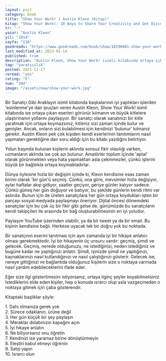 ```yaml
---
layout: post
category: book
title: "Show Your Work! | Austin Kleon (Kitap)"
kitap: "Show Your Work!: 10 Ways to Share Your Creativity and Get Discovered"
tr: "-"
yazar: "Austin Kleon"
yil: "2014"
sayfa: "116"
goodreads: "https://www.goodreads.com/book/show/18290401-show-your-work"
last_modified_at: 2023-01-14
published: true
description: "Austin Kleon, Show Your Work! isimli kitabında ortaya çıkan eserleri görünür kılmanın ve büyük kitlelere ulaştırmanın yollarını paylaşıyor."
tag: "yaratıcılık"
posted: 2021-11-17
reread: "yes"
rating: "5"
num: "204"
image: "/assets/new/show-your-work.jpg"
---
```


Bir Sanatçı Gibi Araklayın isimli kitabında başkalarının iyi yaptıkları işlerden 'esinlenme'ye dair ipuçları veren Austin Kleon, Show Your Work! isimli kitabında ise ortaya çıkan eserleri görünür kılmanın ve büyük kitlelere ulaştırmanın yollarını paylaşıyor. Bir sanatçı olarak sanatınızı bir kitle yaratmak için ortaya koymazsınız, kitleniz sizi zaman içinde bulur ve genişler. Ancak, onların sizi bulabilmesi için kendinizi 'bulunur' kılmanız gerekir. Austin Kleon pek çok kişiden kendi eserlerinin tanıtımlarını nasıl yapmaları gerektiğine dair soru aldığı için bu kitabı yazdığını belirtiyor.

Yolun başında bulunan kişilerin aklında sonsuz fikir olasılığı varken, uzmanların aklında ise çok azı bulunur. Amatörler toplum içinde 'aptal' olarak görünmekten veya hata yapmaktan asla çekinmezler, çünkü işlerini büyük bir bağlılıkla ortaya koymaktadırlar.

Dünya öylesine hızla bir değişim içinde ki, Kleon kendisine esas zaman birimi olarak 'bir gün'ü seçmiş. Çünkü, ona göre, mevsimler hızla değişiyor, aylar haftalar akıp gidiyor, saatler geçiyor, geriye günler kalıyor sadece. Çünkü güneş her gün doğuyor ve batıyor, bu şekilde günlerin kendi ritmi var aslında. Bunun için de üreten sanatçılara her gün ortaya koydukları işten bir parçayı sosyal medyada paylaşmayı öneriyor. Dijital öncesi dönemdeki sanatçılar için bu çok üç bir fikir gibi gelse de, günümüzde bu sanatçıların kendi takipçileri ile arasında bir bağ oluşturabilmesinin en iyi yoludur.

Paylaşım YouTube üzerinden olabilir, ya da bir tweet ya da bir email. Bu kişinin kendisine bağlı. Herkese uyacak tek bir doğru yok bu noktada.

Bir sanatçının eserini tanıtması için aynı zamanda iyi bir hikaye anlatıcı olması gerekmektedir. İyi bir hikayenin üç unsuru vardır: geçmiş, şimdi ve gelecek. Geçmiş, nerede olduğunuzu, ne istediğinizi, neden istediğiniz ve bugüne kadar ne yaptığınızı anlatır. Şimdi, işinizde şimdi ne yaptığınızı, kaynaklarınızı nasıl kullandığınızı ve nasıl çalıştığınızı gösterir. Gelecek ise, nereye gittiğinizi ve bağlantıda olduğunuz kişilerin size o noktaya varmada nasıl yardım edebileceklerini ifade eder.

Eğer size ilgi gösterilmesini istiyorsanız, ortaya ilginç şeyler koyabilmelisiniz. İstediklerini elde eden kişiler, hep o konuda ısrarcı olup asla vazgeçmeden o noktaya gitmek için çaba gösterendir.

Kitaptaki başlıklar şöyle:

1\. Dahi olmanıza gerek yok  
2\. Sürece odaklanın, ürüne değil  
3\. Her gün küçük bir şey paylaşın  
4\. Meraklar dolabınızın kapağını açın  
5\. İyi hikaye anlatın  
6\. Ne biliyorsanız onu öğretin  
7\. Kendinizi ise yaramaz birine dönüştürmeyin  
8\. Eleştiri kabul etmeyi öğrenin  
9\. Satış yapın  
10\. Israrcı olun
